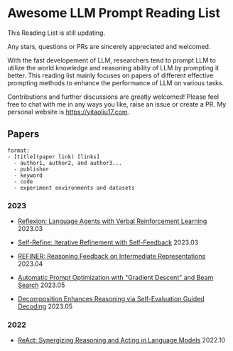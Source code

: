 # Awesome LLM Prompt Reading List

This Reading List is still updating. 

Any stars, questions or PRs are sincerely appreciated and welcomed.

With the fast developement of LLM, researchers tend to prompt LLM to utilize the world knowledge and reasoning ability of LLM by prompting it better. This reading list mainly focuses on papers of different effective prompting methods to enhance the performance of LLM on various tasks.

Contributions and further discussions are greatly welcomed! Please feel free to chat with me in any ways you like, raise an issue or create a PR. My personal website is https://yitaoliu17.com. 

## Papers

```
format:
- [title](paper link) [links]
  - author1, author2, and author3...
  - publisher
  - keyword
  - code
  - experiment environments and datasets
```

### 2023
- [Reflexion: Language Agents with Verbal Reinforcement Learning](https://arxiv.org/abs/2303.11366) 2023.03

- [Self-Refine: Iterative Refinement with Self-Feedback](https://arxiv.org/abs/2303.17651) 2023.03
  
- [REFINER: Reasoning Feedback on Intermediate Representations](https://arxiv.org/abs/2304.01904) 2023.04

- [Automatic Prompt Optimization with "Gradient Descent" and Beam Search](https://arxiv.org/abs/2305.03495) 2023.05

- [Decomposition Enhances Reasoning via Self-Evaluation Guided Decoding](https://arxiv.org/abs/2305.00633) 2023.05

### 2022
- [ReAct: Synergizing Reasoning and Acting in Language Models](https://arxiv.org/abs/2210.03629) 2022.10

  